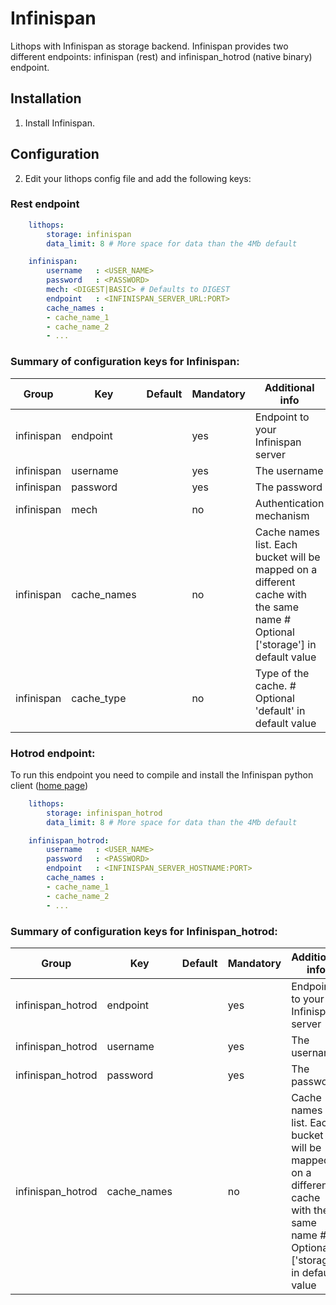 # Infinispan

Lithops with Infinispan as storage backend. Infinispan provides two different endpoints: infinispan (rest) and
infinispan_hotrod (native binary) endpoint.


## Installation

1. Install Infinispan.


## Configuration

2. Edit your lithops config file and add the following keys:

### Rest endpoint
```yaml
    lithops:
        storage: infinispan
        data_limit: 8 # More space for data than the 4Mb default

    infinispan:
        username   : <USER_NAME>
        password   : <PASSWORD>
        mech: <DIGEST|BASIC> # Defaults to DIGEST
        endpoint   : <INFINISPAN_SERVER_URL:PORT>
        cache_names :
        - cache_name_1
        - cache_name_2
        - ...
```
 
### Summary of configuration keys for Infinispan:

|Group|Key|Default|Mandatory|Additional info|
|---|---|---|---|---|
|infinispan | endpoint | |yes | Endpoint to your Infinispan server |
|infinispan | username | |yes | The username |
|infinispan | password | |yes | The password |
|infinispan | mech | |no | Authentication mechanism |
|infinispan | cache_names | | no | Cache names list. Each bucket will be mapped on a different cache with the same name # Optional ['storage'] in default value |
|infinispan | cache_type | | no | Type of the cache. # Optional 'default' in default value |


### Hotrod endpoint:

To run this endpoint you need to compile and install the Infinispan python client ([home page](https://github.com/infinispan/python-client))

```yaml
    lithops:
        storage: infinispan_hotrod
        data_limit: 8 # More space for data than the 4Mb default

    infinispan_hotrod:
        username   : <USER_NAME>
        password   : <PASSWORD>
        endpoint   : <INFINISPAN_SERVER_HOSTNAME:PORT>
        cache_names :
        - cache_name_1
        - cache_name_2
        - ...
```

### Summary of configuration keys for Infinispan_hotrod:

|Group|Key|Default|Mandatory|Additional info|
|---|---|---|---|---|
|infinispan_hotrod | endpoint | |yes | Endpoint to your Infinispan server |
|infinispan_hotrod | username | |yes | The username |
|infinispan_hotrod | password | |yes | The password |
|infinispan_hotrod | cache_names | | no | Cache names list. Each bucket will be mapped on a different cache with the same name # Optional ['storage'] in default value |

